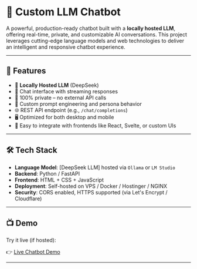 # 🤖 Custom LLM Chatbot

A powerful, production-ready chatbot built with a **locally hosted LLM**, offering real-time, private, and customizable AI conversations. 
This project leverages cutting-edge language models and web technologies to deliver an intelligent and responsive chatbot experience.

---

## 🚀 Features

- 🔧 **Locally Hosted LLM** (DeepSeek)
- 💬 Chat interface with streaming responses
- 🔐 100% private – no external API calls
- 🧠 Custom prompt engineering and persona behavior
- 🌐 REST API endpoint (e.g., `/chat/completions`)
- 🖥️ Optimized for both desktop and mobile
- 🧩 Easy to integrate with frontends like React, Svelte, or custom UIs

---

## 🛠️ Tech Stack

- **Language Model**: [DeepSeek LLM] hosted via `Ollama` or `LM Studio`
- **Backend**:  Python / FastAPI 
- **Frontend**: HTML + CSS + JavaScript 
- **Deployment**: Self-hosted on VPS / Docker / Hostinger / NGINX
- **Security**: CORS enabled, HTTPS supported (via Let's Encrypt / Cloudflare)

---

## 📺 Demo

Try it live (if hosted):

👉 [Live Chatbot Demo](https://custom-llm-chatbot-pi.vercel.app/)

---


